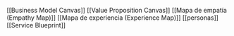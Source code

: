 [[Business Model Canvas]]
[[Value Proposition Canvas]]
[[Mapa de empatía (Empathy Map)]]
[[Mapa de experiencia (Experience Map)]] 
[[personas]]
[[Service Blueprint]]
